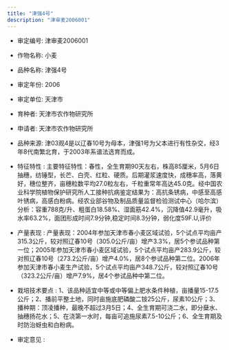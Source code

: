 ```yaml
---
title: "津强4号"
description: "津审麦2006001"
---
```

* 审定编号:  津审麦2006001

*  作物名称:  小麦

*  品种名称:  津强4号

*  审定年份:  2006

*  审定单位:  天津市

* 育种者:  天津市农作物研究所

*  申请者:  天津市农作物研究所

*  品种来源:  津03观4是以辽春10号为母本，津强1号为父本进行有性杂交，经3年8代南繁北育，于2003年系谱法选育而成。

*  特征特性 : 
主要特征特性：春性，全生育期90天左右，株高85厘米，5月6日抽穗，纺锤型，长芒、白壳、红粒、硬质。后期灌浆速度快，成穗率高，落黄好，穗位整齐，亩穗粒数平均27.0粒左右，千粒重常年高达45.0克。经中国农业科学院植物保护研究所人工接种抗病鉴定结果为：高抗条锈病，中感至高感叶锈病，高感白粉病。经农业部谷物及制品质量监督检验测试中心（哈尔滨）分析：容重788克/升、粗蛋白18.58%、湿面筋42.4%，沉降值42.9毫升，吸水率63.2%，面团形成时间7.9分钟,稳定时间8.3分钟，弱化度59F.U,评价
 
*  产量表现 : 
产量表现：2004年参加天津市春小麦区域试验，5个试点平均亩产315.3公斤，较对照辽春10号（305.0公斤/亩）增产3.3%，居5个参试品种第一位；2005年参加天津市春小麦区域试验，5个试点平均亩产283.9公斤，较对照辽春10号（273.2公斤/亩）增产4.0%，居8个参试品种第二位。2006年参加天津市春小麦生产试验，5个试点平均亩产348.7公斤，较对照辽春10号（323.2公斤/亩）增产7.9%，居4个参试品种中第二位。

*  栽培技术要点 : 
1、该品种适宜中等或中等偏上肥水条件种植，亩播量15-17.5公斤；2、播前平整土地，同时亩施底肥磷酸二铵25公斤，尿素10公斤；3、播种期：顶凌播种，最晚不超过3月5日；4、全生育期可浇二水，即分蘖水、抽穗扬花水；5、在浇第一水时，每亩可追施尿素7.5-10公斤；6、全生育期及时防治蚜虫和白粉病。

*  审定意见 : 

